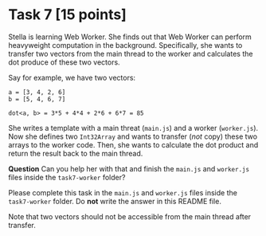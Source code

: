 # Task 7 [15 points]

Stella is learning Web Worker.  She finds out that Web Worker can perform heavyweight computation in the background.  Specifically, she wants to transfer two vectors from the main thread to the worker and calculates the dot produce of these two vectors.  

Say for example, we have two vectors:

```text
a = [3, 4, 2, 6]
b = [5, 4, 6, 7]

dot<a, b> = 3*5 + 4*4 + 2*6 + 6*7 = 85
```

She writes a template with a main threat (``main.js``) and a worker (``worker.js``). Now she defines two ``Int32Array`` and wants to transfer (*not* copy) these two arrays to the worker code. Then, she wants to calculate the dot product and return the result back to the main thread. 

**Question** Can you help her with that and finish the `main.js` and `worker.js` files inside the `task7-worker` folder? 

Please complete this task in the `main.js` and `worker.js` files inside the `task7-worker` folder. Do **not** write the answer in this README file.  

Note that two vectors should not be accessible from the main thread after transfer. 